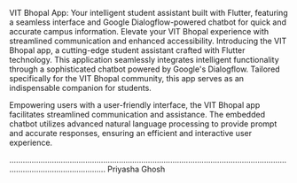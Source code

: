 VIT Bhopal App: Your intelligent student assistant built with Flutter, featuring a seamless interface and Google Dialogflow-powered chatbot for quick and accurate campus information. Elevate your VIT Bhopal experience with streamlined communication and enhanced accessibility. Introducing the VIT Bhopal app, a cutting-edge student assistant crafted with Flutter technology. This application seamlessly integrates intelligent functionality through a sophisticated chatbot powered by Google's Dialogflow. Tailored specifically for the VIT Bhopal community, this app serves as an indispensable companion for students.

Empowering users with a user-friendly interface, the VIT Bhopal app facilitates streamlined communication and assistance. The embedded chatbot utilizes advanced natural language processing to provide prompt and accurate responses, ensuring an efficient and interactive user experience.

....................................................................................................................................................................... Priyasha Ghosh

